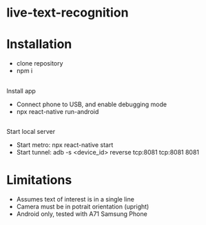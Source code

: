 # live-text-recognition

# Installation
- clone repository
- npm i
## 
Install app 
- Connect phone to USB, and enable debugging mode
- npx react-native run-android
## 
Start local server
- Start metro: npx react-native start
- Start tunnel: adb -s <device_id> reverse tcp:8081 tcp:8081
8081

# Limitations
- Assumes text of interest is in a single line
- Camera must be in potrait orientation (upright)
- Android only, tested with A71 Samsung Phone